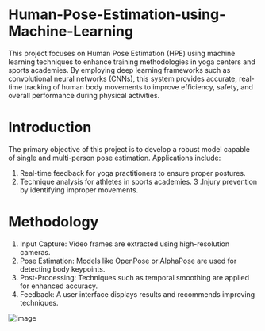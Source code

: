 # Human-Pose-Estimation-using-Machine-Learning


This project focuses on Human Pose Estimation (HPE) using machine learning techniques to enhance training methodologies in yoga centers and sports academies. By employing deep learning frameworks such as convolutional neural networks (CNNs), this system provides accurate, real-time tracking of human body movements to improve efficiency, safety, and overall performance during physical activities.


# Introduction
The primary objective of this project is to develop a robust model capable of single and multi-person pose estimation. Applications include:

1. Real-time feedback for yoga practitioners to ensure proper postures.
2. Technique analysis for athletes in sports academies.
3 .Injury prevention by identifying improper movements.

# Methodology
1. Input Capture: Video frames are extracted using high-resolution cameras.
2. Pose Estimation: Models like OpenPose or AlphaPose are used for detecting body keypoints.
3. Post-Processing: Techniques such as temporal smoothing are applied for enhanced accuracy.
4. Feedback: A user interface displays results and recommends improving techniques.


![image](https://github.com/user-attachments/assets/27075257-8551-41e9-9331-276cd9575ce8)
